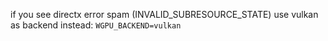 if you see directx error spam (INVALID_SUBRESOURCE_STATE) use vulkan as backend instead: `WGPU_BACKEND=vulkan`
